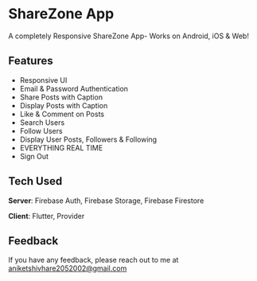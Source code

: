 # ShareZone App

A completely Responsive ShareZone App- Works on Android, iOS & Web! 

## Features
- Responsive UI
- Email & Password Authentication
- Share Posts with Caption
- Display Posts with Caption
- Like & Comment on Posts
- Search Users
- Follow Users
- Display User Posts, Followers & Following
- EVERYTHING REAL TIME
- Sign Out

## Tech Used
**Server**: Firebase Auth, Firebase Storage, Firebase Firestore

**Client**: Flutter, Provider
    
## Feedback

If you have any feedback, please reach out to me at aniketshivhare2052002@gmail.com

